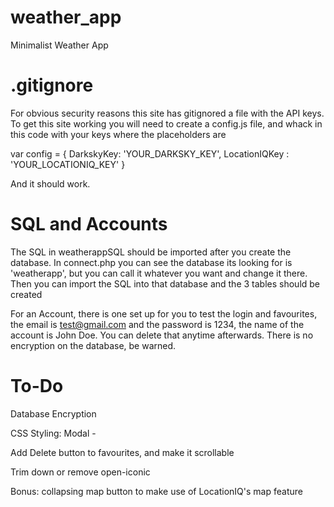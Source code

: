 # weather_app
Minimalist Weather App

# .gitignore

For obvious security reasons this site has gitignored a file with the API keys.
To get this site working you will need to create a config.js file, and whack in this code with your keys where the placeholders are

var config = {
    DarkskyKey: 'YOUR_DARKSKY_KEY',
    LocationIQKey : 'YOUR_LOCATIONIQ_KEY'
}

And it should work.

#  SQL and Accounts

The SQL in weatherappSQL should be imported after you create the database. In connect.php you can see the database its looking for is 'weatherapp', but you can call it whatever you want and change it there. Then you can import the SQL into that database and the 3 tables should be created

For an Account, there is one set up for you to test the login and favourites, the email is test@gmail.com and the password is 1234, the name of the account is John Doe. You can delete that anytime afterwards. There is no encryption on the database, be warned.

# To-Do

Database Encryption

CSS Styling: Modal -

Add Delete button to favourites, and make it scrollable

Trim down or remove open-iconic

Bonus: collapsing map button to make use of LocationIQ's map feature